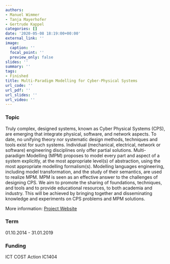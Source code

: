 ```yaml
---
authors:
- Manuel Wimmer
- Tanja Mayerhofer
- Gertrude Kappel
categories: []
date: '2020-05-08 18:19:00+00:00'
external_link: ''
image:
  caption: ''
  focal_point: ''
  preview_only: false
slides: ''
summary: ''
tags:
- Finished
title: Multi-Paradigm Modelling for Cyber-Physical Systems
url_code: ''
url_pdf: ''
url_slides: ''
url_video: ''
---
```


### Topic

Truly complex, designed systems, known as Cyber Physical Systems (CPS), are emerging that integrate physical, software, and network aspects. To date, no unifying theory nor systematic design methods, techniques and tools exist for such systems. Individual (mechanical, electrical, network or software) engineering disciplines only offer partial solutions. Multi-paradigm Modelling (MPM) proposes to model every part and aspect of a system explicitly, at the most appropriate level(s) of abstraction, using the most appropriate modelling formalism(s). Modelling languages engineering, including model transformation, and the study of their semantics, are used to realize MPM. MPM is seen as an effective answer to the challenges of designing CPS. We aim to promote the sharing of foundations, techniques, and tools and to provide educational resources, to both academia and industry. This will be achieved by bringing together and disseminating knowledge and experiments on CPS problems and MPM solutions.

More information: [Project Website](http://www.cost.eu/COST_Actions/ict/Actions/IC1404)

### Term

01.10.2014 - 31.01.2019

### Funding

ICT COST Action IC1404